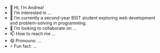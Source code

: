 - 👋 Hi, I’m Andrea!
- 👀 I’m interested in ...
- 🌱 I’m currently a second-year BSIT student exploring web development and problem-solving in programming.
- 💞️ I’m looking to collaborate on ...
- 📫 How to reach me ...
- 😄 Pronouns: ...
- ⚡ Fun fact: ...

<!---
andreyaii/andreyaii is a ✨ special ✨ repository because its `README.md` (this file) appears on your GitHub profile.
You can click the Preview link to take a look at your changes.
--->
